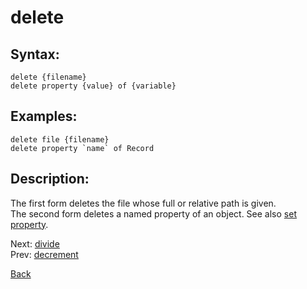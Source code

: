 # delete

## Syntax:
`delete {filename}`  
`delete property {value} of {variable}`

## Examples:
`delete file {filename}`  
``delete property `name` of Record``

## Description:
The first form deletes the file whose full or relative path is given.  
The second form deletes a named property of an object. See also [set property](set.md).

Next: [divide](divide.md)  
Prev: [decrement](decrement.md)

[Back](../../README.md)
